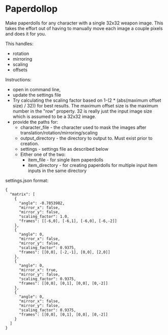 # Paperdollop

Make paperdolls for any character with a single 32x32 weapon image.
This takes the effort out of having to manually move each image a couple pixels and does it for you.

This handles:
- rotation
- mirroring
- scaling
- offsets

Instructions:
- open in command line,
- update the settings file 
- Try calculating the scaling factor based on 1-(2 * (abs(maximum offset size) / 32)) for best results.
  The maximum offset size is the maximum number in the "row" property.
  32 is really just the input image size which is assumed to be a 32x32 image.
- provide the paths for:
  - character_file - the character used to mask the images after translation/rotation/mirroring/scaling
  - output_directory - the directory to output to. Must exist prior to creation.
  - settings - settings file as described below
  - Either one of the two:
    - item_file - for single item paperdolls
    - item_directory - for creating paperdolls for multiple input item inputs in the same directory
  

settings.json format: 

    {
      "matrix": [
        {
          "angle": -0.7853982,
          "mirror_x": false,
          "mirror_y": false,
          "scaling_factor": 1.0,
          "frames": [[-6,0], [-6,1], [-6,0], [-6,-2]]
        },
        {
          "angle": 0,
          "mirror_x": false,
          "mirror_y": false,
          "scaling_factor": 0.9375,
          "frames": [[0,0], [-2,-1], [0,0], [2,0]]
        },
        {
          "angle": 0,
          "mirror_x": true,
          "mirror_y": false,
          "scaling_factor": 0.9375,
          "frames": [[0,0], [0,1], [0,0], [0,-2]]
        },
        {
          "angle": 0,
          "mirror_x": false,
          "mirror_y": false,
          "scaling_factor": 0.9375,
          "frames": [[0,0], [0,1], [0,0], [0,-2]]
        }
      ]
    }